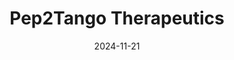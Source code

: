 ---  
layout: startup_page  
title: "Pep2Tango Therapeutics"  
id: "pep2tango.com"  
permalink: "/pep2tangotherapeuticspep2tango.com11212024/"  
website: "https://www.pep2tango.com/"  
funding_round: "Seed"  
funding_amount: ""  
investors: "Versant Ventures"  
about: "Pep2Tango Therapeutics is a biotechnology company developing next-generation peptide drugs to address unmet medical needs, particularly in metabolic disorders. Their focus is on unimolecular peptides targeting multiple receptors for superior weight loss efficacy and improved tolerability, offering a novel approach to obesity treatment. The company is backed by Versant Ventures and aims for clinical trials by 2025."  
markets: "Biotechnology, Pharmaceuticals, Health Care, Therapeutics"  
hq: "Potomac, Maryland, United States"  
founded_year: "2021"  
linkedin: "https://www.linkedin.com/company/pep2tango.com"  
twitter: ""  
instagram: ""  
facebook: ""  
crunchbase: "https://www.crunchbase.com/organization/pep2tango-therapeutics"  
pitchbook: ""  

date_display: "21-Nov-2024"  
date: "2024-11-21"

# SEO Optimization  
meta_title: "Pep2Tango Therapeutics - Seed"  
meta_description: "Pep2Tango Therapeutics, Pep2Tango Therapeutics is a biotechnology company developing next-generation peptide drugs to address unmet medical needs, particularly in metabolic d..."  
meta_keywords: "Pep2Tango Therapeutics, Biotechnology, Pharmaceuticals, Health Care, Therapeutics, Seed funding"  
canonical_url: "https://startup.projectstartups.com/pep2tangotherapeuticspep2tango.com11212024/"  
---